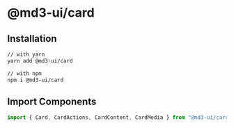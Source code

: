 # @md3-ui/card

## Installation

```sh
// with yarn
yarn add @md3-ui/card

// with npm
npm i @md3-ui/card
```

## Import Components

```jsx
import { Card, CardActions, CardContent, CardMedia } from "@md3-ui/card"
```

